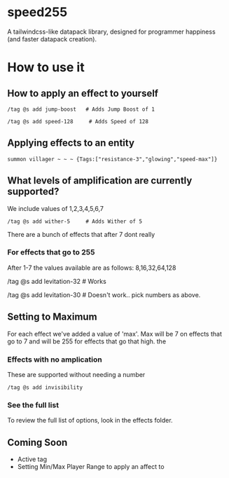 # speed255
A tailwindcss-like datapack library, designed for programmer happiness (and faster datapack creation).

# How to use it

## How to apply an effect to yourself

    /tag @s add jump-boost   # Adds Jump Boost of 1
    
    /tag @s add speed-128     # Adds Speed of 128

## Applying effects to an entity

    summon villager ~ ~ ~ {Tags:["resistance-3","glowing","speed-max"]}
## What levels of amplification are currently supported?

We include values of 1,2,3,4,5,6,7

    /tag @s add wither-5     # Adds Wither of 5

There are a bunch of effects that after 7 dont really 

### For effects that go to 255 

After 1-7 the values available are as follows: 8,16,32,64,128
   
   /tag @s add levitation-32     # Works

   /tag @s add levitation-30     # Doesn't work.. pick numbers as above.

## Setting to Maximum

For each effect we've added a value of 'max'.
Max will be 7 on effects that go to 7 and will be 255 for effects that go that high.
the
### Effects with no amplication

These are supported without needing a number

    /tag @s add invisibility

### See the full list

To review the full list of options, look in the effects folder.

## Coming Soon

- Active tag
- Setting Min/Max Player Range to apply an affect to
